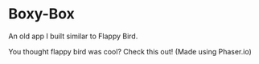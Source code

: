 # Boxy-Box
An old app I built similar to Flappy Bird.

You thought flappy bird was cool? Check this out! (Made using Phaser.io)
